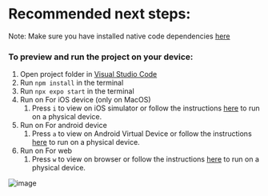 # Recommended next steps:
Note: Make sure you have installed native code dependencies [here](https://reactnative.dev/docs/environment-setup#installing-dependencies)

### To preview and run the project on your device:
1. Open project folder in <u>Visual Studio Code</u>
2. Run  `npm install`  in the terminal
3. Run  `npx expo start`  in the terminal
4. Run on For iOS device (only on MacOS)
    1. Press  `i`  to view on iOS simulator or follow the instructions [here](https://docs.expo.dev/workflow/run-on-device/) to run on a physical device.
5. Run on For android device
    1. Press  `a`  to view on Android Virtual Device or follow the instructions [here](https://docs.expo.dev/workflow/run-on-device/) to run on a physical device.
6. Run on For web
    1. Press  `w`  to view on browser or follow the instructions [here](https://docs.expo.dev/workflow/run-on-device/) to run on a physical device.

![image](https://github.com/aadarsh-nagrath/Eventstry/assets/92307537/0168f5c5-11ae-40c3-b3f7-7dc71dea9b27)
